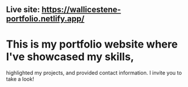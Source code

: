  ## Live site: https://wallicestene-portfolio.netlify.app/
 
# This is my portfolio website where I've showcased my skills,
highlighted my projects,
and provided contact information. I invite you to take a look!


